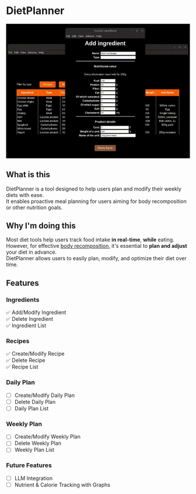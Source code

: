 # DietPlanner

![Gif](./img/ingredient_list_animated.gif)

## What is this
DietPlanner is a tool designed to help users plan and modify their weekly diets with ease.   
It enables proactive meal planning for users aiming for body recomposition or other nutrition goals.

## Why I'm doing this
Most diet tools help users track food intake **in real-time**, **while** eating.   
However, for effective [body recomposition](https://www.healthline.com/nutrition/body-recomposition), it's essential to **plan and adjust** your diet in advance.   
DietPlanner allows users to easily plan, modify, and optimize their diet over time.

## Features

### Ingredients
✅ Add/Modify Ingredient  
✅ Delete Ingredient  
✅ Ingredient List  

### Recipes
✅ Create/Modify Recipe  
✅ Delete Recipe  
✅ Recipe List  

### Daily Plan
- [ ] Create/Modify Daily Plan
- [ ] Delete Daily Plan
- [ ] Daily Plan List

### Weekly Plan
- [ ] Create/Modify Weekly Plan
- [ ] Delete Weekly Plan
- [ ] Weekly Plan List

### Future Features
- [ ] LLM Integration
- [ ] Nutrient & Calorie Tracking with Graphs
